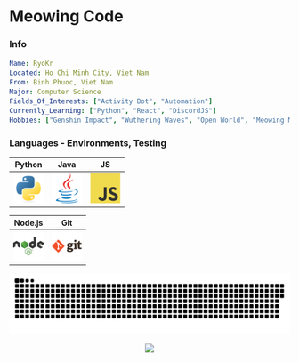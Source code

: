 
# Meowing Code

### Info
```yaml
Name: RyoKr
Located: Ho Chi Minh City, Viet Nam
From: Binh Phuoc, Viet Nam
Major: Computer Science
Fields_Of_Interests: ["Activity Bot", "Automation"]
Currently_Learning: ["Python", "React", "DiscordJS"]
Hobbies: ["Genshin Impact", "Wuthering Waves", "Open World", "Meowing Music", "Coding"]
```

### Languages - Environments, Testing


| Python | Java | JS |
|----------|----------|----------|
| <img src="https://github.com/devicons/devicon/blob/master/icons/python/python-original.svg" title="Python" alt="Python" width="55" height="55"/> | <img src="https://github.com/devicons/devicon/blob/master/icons/java/java-original.svg" title="Java" alt="Java" width="55" height="55"/> | <img src="https://github.com/devicons/devicon/blob/master/icons/javascript/javascript-original.svg" title="JavaScript" alt="JavaScript" width="55" height="55"/> |


| Node.js | Git |
|----------|----------|
|<img src="https://github.com/devicons/devicon/blob/master/icons/nodejs/nodejs-original-wordmark.svg" title="nodejs" alt="NodeJS" width="55" height="55"/>|<img src="https://github.com/devicons/devicon/blob/master/icons/git/git-original-wordmark.svg" title="Git" alt="Git" width="55" height="55"/>|


<p align="center">
 <img width="1000" src="assets/github-snake.svg" alt="snake"/>
</p>

<p align="center">
  <img src="https://capsule-render.vercel.app/api?type=waving&color=gradient&height=60&section=footer"/>
</p>
